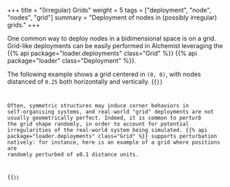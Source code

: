 +++
title = "(Irregular) Grids"
weight = 5
tags = ["deployment", "node", "nodes", "grid"]
summary = "Deployment of nodes in (possibly irregular) grids."
+++

One common way to deploy nodes in a bidimensional space is on a grid.
Grid-like deployments can be easily performed in Alchemist
leveraging the {{% api package="loader.deployments" class="Grid" %}} {{% api package="loader" class="Deployment" %}}.

The following example shows a grid centered in `(0, 0)`,
with nodes distanced of `0.25` both horizontally and vertically.
{{<code path="src/test/resources/website-snippets/deployment-grid.yml" >}}

Often, symmetric structures may induce corner behaviors in self-organising systems,
and real-world "grid" deployments are not usually geometrically perfect.
Indeed, it is common to *perturb* the grid shape randomly,
in order to account for potential irregularities of the real-world system
being simulated.
{{% api package="loader.deployments" class="Grid" %}} supports perturbation natively:
for instance, here is an example of a grid where positions are
randomly perturbed of ±0.1 distance units.

{{<code path="src/test/resources/website-snippets/deployment-grid-perturbed.yml" >}}
